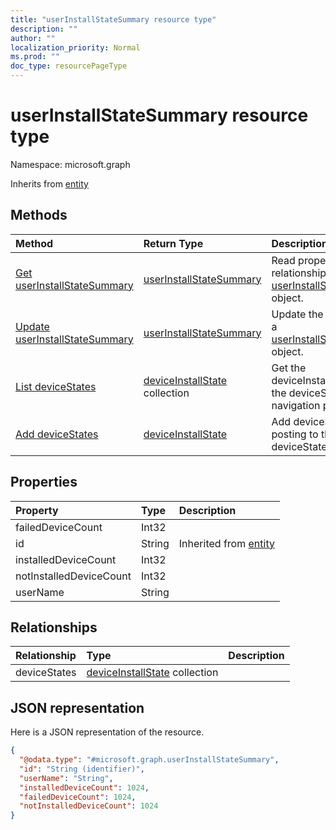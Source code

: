 ```yaml
---
title: "userInstallStateSummary resource type"
description: ""
author: ""
localization_priority: Normal
ms.prod: ""
doc_type: resourcePageType
---
```


# userInstallStateSummary resource type


Namespace: microsoft.graph




Inherits from [entity](../resources/entity.md)

## Methods
|Method|Return Type|Description|
|:---|:---|:---|
|[Get userInstallStateSummary](../api/userinstallstatesummary-get.md)|[userInstallStateSummary](../resources/userinstallstatesummary.md)|Read properties and relationships of the [userInstallStateSummary](../resources/userinstallstatesummary.md) object.|
|[Update userInstallStateSummary](../api/userinstallstatesummary-update.md)|[userInstallStateSummary](../resources/userinstallstatesummary.md)|Update the properties of a [userInstallStateSummary](../resources/userinstallstatesummary.md) object.|
|[List deviceStates](../api/userinstallstatesummary-list-devicestates.md)|[deviceInstallState](../resources/deviceinstallstate.md) collection|Get the deviceInstallStates from the deviceStates navigation property.|
|[Add deviceStates](../api/userinstallstatesummary-post-devicestates.md)|[deviceInstallState](../resources/deviceinstallstate.md)|Add deviceStates by posting to the deviceStates collection.|

## Properties
|Property|Type|Description|
|:---|:---|:---|
|failedDeviceCount|Int32||
|id|String| Inherited from [entity](../resources/entity.md)|
|installedDeviceCount|Int32||
|notInstalledDeviceCount|Int32||
|userName|String||

## Relationships
|Relationship|Type|Description|
|:---|:---|:---|
|deviceStates|[deviceInstallState](../resources/deviceinstallstate.md) collection||

## JSON representation
Here is a JSON representation of the resource.
<!-- {
  "blockType": "resource",
  "keyProperty": "id",
  "@odata.type": "microsoft.graph.userInstallStateSummary",
  "baseType": "microsoft.graph.entity",
  "openType": false
}
-->
``` json
{
  "@odata.type": "#microsoft.graph.userInstallStateSummary",
  "id": "String (identifier)",
  "userName": "String",
  "installedDeviceCount": 1024,
  "failedDeviceCount": 1024,
  "notInstalledDeviceCount": 1024
}
```

